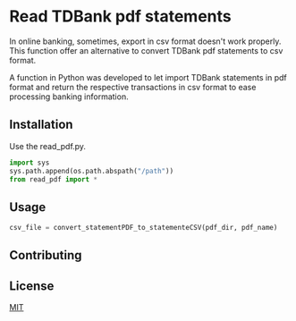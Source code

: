 # Read TDBank pdf statements
In online banking, sometimes, export in csv format doesn't work properly. This function offer an alternative to convert TDBank pdf statements to csv format.

A function in Python was developed to let import TDBank statements in pdf format
and return the respective transactions in csv format to ease processing banking information.

## Installation

Use the read_pdf.py.

```python
import sys
sys.path.append(os.path.abspath("/path"))
from read_pdf import *
```

## Usage

```python
csv_file = convert_statementPDF_to_statementeCSV(pdf_dir, pdf_name)
```

## Contributing


<!-- Please make sure to update tests as appropriate. -->


## License
[MIT](https://choosealicense.com/licenses/mit/)
